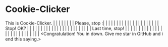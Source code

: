 # Cookie-Clicker

This is Cookie-Clicker.
|
|
|
|
|
|
|
|        Please, stop :|
|
|
|
|
|
|
|
|
|
|
|
|
|
|
|
|
|
|
|
|        Stop! OK?
|
|
|
|
|
|
|
|
|
|
|
|
|
|
|
|
|
|
|
|
|
|
|
|         Last time, stop!
|
|
|
|
|
|
|
|
|
|
|
|
|
|
|
|
|
|
|
|
|
|
|
|
|
|
|
<Congratulation! You in down. Give me star in GitHub and i end this saying.>
